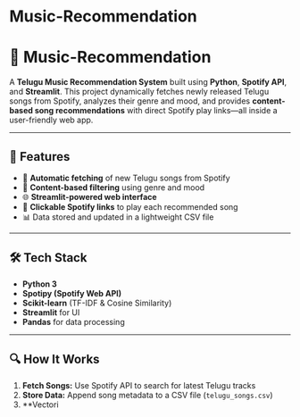 # Music-Recommendation
# 🎵 Music-Recommendation

A **Telugu Music Recommendation System** built using **Python**, **Spotify API**, and **Streamlit**.
This project dynamically fetches newly released Telugu songs from Spotify, analyzes their genre and mood, and provides **content-based song recommendations** with direct Spotify play links—all inside a user-friendly web app.

---

## 🚀 Features

* 🔄 **Automatic fetching** of new Telugu songs from Spotify
* 🌟 **Content-based filtering** using genre and mood
* 🌐 **Streamlit-powered web interface**
* 🎵 **Clickable Spotify links** to play each recommended song
* 📊 Data stored and updated in a lightweight CSV file

---

## 🛠️ Tech Stack

* **Python 3**
* **Spotipy (Spotify Web API)**
* **Scikit-learn** (TF-IDF & Cosine Similarity)
* **Streamlit** for UI
* **Pandas** for data processing

---

## 🔍 How It Works

1. **Fetch Songs:** Use Spotify API to search for latest Telugu tracks
2. **Store Data:** Append song metadata to a CSV file (`telugu_songs.csv`)
3. \*\*Vectori
